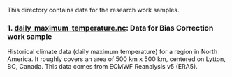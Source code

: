 This directory contains data for the research work samples.

### 1. [daily_maximum_temperature.nc](daily_maximum_temperature.nc): Data for Bias Correction work sample

Historical climate data (daily maximum temperature) for a region in North America. It roughly covers an area of 500 km x 500 km, centered on Lytton, BC, Canada. This data comes from ECMWF Reanalysis v5 (ERA5).
